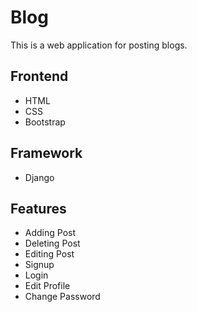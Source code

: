 # Blog

This is a web application for posting blogs. 

## Frontend
- HTML
- CSS
- Bootstrap
## Framework
- Django

## Features 
- Adding Post 
- Deleting Post 
- Editing Post
- Signup
- Login 
- Edit Profile
- Change Password

